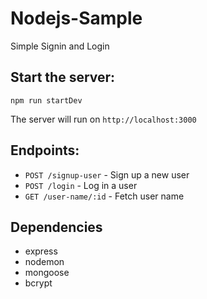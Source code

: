 # Nodejs-Sample

Simple Signin and Login

## Start the server:

```
npm run startDev
```

The server will run on `http://localhost:3000`

## Endpoints:

- `POST /signup-user` - Sign up a new user
- `POST /login` - Log in a user
- `GET /user-name/:id` - Fetch user name

## Dependencies

- express
- nodemon
- mongoose
- bcrypt
